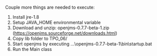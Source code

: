 Couple more things are needed to execute:
1. Install jre-1.8
2. Setup JAVA_HOME environmental variable
3. Download and unzip: openjms-0.7.7-beta-1.zip (https://openjms.sourceforge.net/downloads.html)
4. Copy lib folder to TPO_06/
5. Start openjms by executing ...\openjms-0.7.7-beta-1\bin\startup.bat
6. Run the Main class
